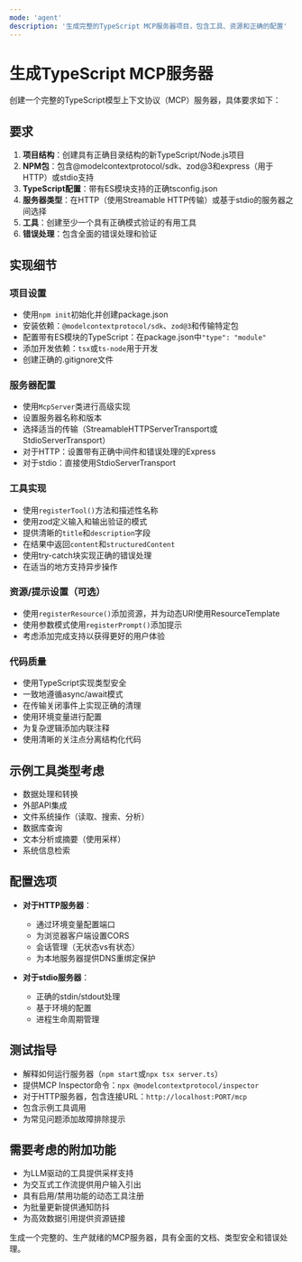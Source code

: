 ```yaml
---
mode: 'agent'
description: '生成完整的TypeScript MCP服务器项目，包含工具、资源和正确的配置'
---
```


# 生成TypeScript MCP服务器

创建一个完整的TypeScript模型上下文协议（MCP）服务器，具体要求如下：

## 要求

1. **项目结构**：创建具有正确目录结构的新TypeScript/Node.js项目
2. **NPM包**：包含@modelcontextprotocol/sdk、zod@3和express（用于HTTP）或stdio支持
3. **TypeScript配置**：带有ES模块支持的正确tsconfig.json
4. **服务器类型**：在HTTP（使用Streamable HTTP传输）或基于stdio的服务器之间选择
5. **工具**：创建至少一个具有正确模式验证的有用工具
6. **错误处理**：包含全面的错误处理和验证

## 实现细节

### 项目设置
- 使用`npm init`初始化并创建package.json
- 安装依赖：`@modelcontextprotocol/sdk`、`zod@3`和传输特定包
- 配置带有ES模块的TypeScript：在package.json中`"type": "module"`
- 添加开发依赖：`tsx`或`ts-node`用于开发
- 创建正确的.gitignore文件

### 服务器配置
- 使用`McpServer`类进行高级实现
- 设置服务器名称和版本
- 选择适当的传输（StreamableHTTPServerTransport或StdioServerTransport）
- 对于HTTP：设置带有正确中间件和错误处理的Express
- 对于stdio：直接使用StdioServerTransport

### 工具实现
- 使用`registerTool()`方法和描述性名称
- 使用zod定义输入和输出验证的模式
- 提供清晰的`title`和`description`字段
- 在结果中返回`content`和`structuredContent`
- 使用try-catch块实现正确的错误处理
- 在适当的地方支持异步操作

### 资源/提示设置（可选）
- 使用`registerResource()`添加资源，并为动态URI使用ResourceTemplate
- 使用参数模式使用`registerPrompt()`添加提示
- 考虑添加完成支持以获得更好的用户体验

### 代码质量
- 使用TypeScript实现类型安全
- 一致地遵循async/await模式
- 在传输关闭事件上实现正确的清理
- 使用环境变量进行配置
- 为复杂逻辑添加内联注释
- 使用清晰的关注点分离结构化代码

## 示例工具类型考虑
- 数据处理和转换
- 外部API集成
- 文件系统操作（读取、搜索、分析）
- 数据库查询
- 文本分析或摘要（使用采样）
- 系统信息检索

## 配置选项

- **对于HTTP服务器**：
  - 通过环境变量配置端口
  - 为浏览器客户端设置CORS
  - 会话管理（无状态vs有状态）
  - 为本地服务器提供DNS重绑定保护

- **对于stdio服务器**：
  - 正确的stdin/stdout处理
  - 基于环境的配置
  - 进程生命周期管理

## 测试指导
- 解释如何运行服务器（`npm start`或`npx tsx server.ts`）
- 提供MCP Inspector命令：`npx @modelcontextprotocol/inspector`
- 对于HTTP服务器，包含连接URL：`http://localhost:PORT/mcp`
- 包含示例工具调用
- 为常见问题添加故障排除提示

## 需要考虑的附加功能
- 为LLM驱动的工具提供采样支持
- 为交互式工作流提供用户输入引出
- 具有启用/禁用功能的动态工具注册
- 为批量更新提供通知防抖
- 为高效数据引用提供资源链接

生成一个完整的、生产就绪的MCP服务器，具有全面的文档、类型安全和错误处理。